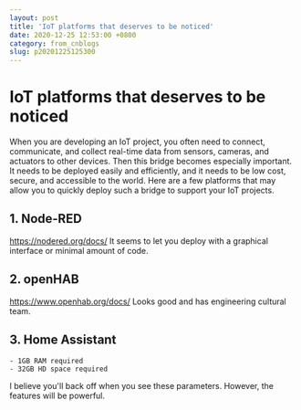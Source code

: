 ```yaml
---
layout: post
title: 'IoT platforms that deserves to be noticed'
date: 2020-12-25 12:53:00 +0800
category: from_cnblogs
slug: p20201225125300
---
```

# IoT platforms that deserves to be noticed

When you are developing an IoT project, you often need to connect, communicate, and collect real-time data from sensors, cameras, and actuators to other devices. Then this bridge becomes especially important. It needs to be deployed easily and efficiently, and it needs to be low cost, secure, and accessible to the world. Here are a few platforms that may allow you to quickly deploy such a bridge to support your IoT projects.


## 1. Node-RED
   https://nodered.org/docs/
   It seems to let you deploy with a graphical interface or minimal amount of code.
   
## 2. openHAB
   https://www.openhab.org/docs/
   Looks good and has engineering cultural team.

## 3. Home Assistant
    - 1GB RAM required
    - 32GB HD space required
   I believe you'll back off when you see these parameters. However, the features will be powerful.

